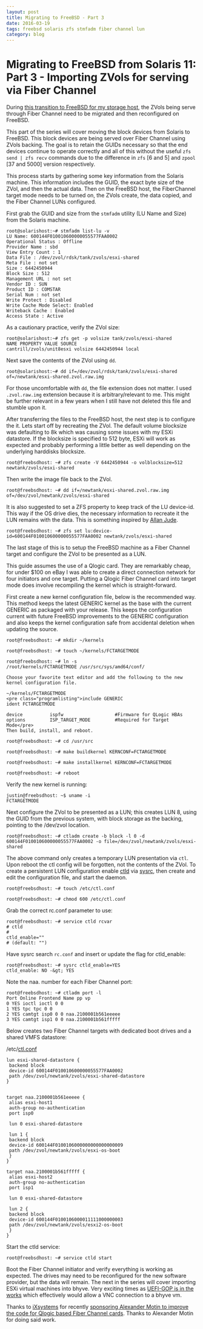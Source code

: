 ```yaml
---
layout: post
title: Migrating to FreeBSD - Part 3
date: 2016-03-19
tags: freebsd solaris zfs stmfadm fiber channel lun
category: blog
---
```


Migrating to FreeBSD from Solaris 11: Part 3 - Importing ZVols for serving via Fiber Channel
==========================

During [this transition to FreeBSD for my storage host](http://epijunkie.github.io/blog/2016/02/28/migration-to-freebsd-part1.html), the ZVols being serve through Fiber Channel need to be migrated and then reconfigured on 
FreeBSD.

This part of the series will cover moving the block devices from Solaris to FreeBSD. This block devices are being served over Fiber Channel using ZVols backing. The goal is to retain the GUIDs necessary so that the end 
devices continue to operate correctly and all of this without the useful `zfs send | zfs recv` commands due to the difference in `zfs` [6 and 5] and `zpool` [37 and 5000] version respectively.

This process starts by gathering some key information from the Solaris machine. This information includes the GUID, the exact byte size of the ZVol, and then the actual data. Then on the FreeBSD host, the FiberChannel target 
mode needs to be turned on, the ZVols create, the data copied, and the Fiber Channel LUNs configured.

First grab the GUID and size from the `stmfadm` utility (LU Name and Size) from the Solaris machine.

```
root@solarishost:~# stmfadm list-lu -v
LU Name: 600144F010010600000055577FAA0002
Operational Status : Offline
Provider Name : sbd
View Entry Count : 1
Data File : /dev/zvol/rdsk/tank/zvols/esxi-shared
Meta File : not set
Size : 6442450944
Block Size : 512
Management URL : not set
Vendor ID : SUN
Product ID : COMSTAR
Serial Num : not set
Write Protect : Disabled
Write Cache Mode Select: Enabled
Writeback Cache : Enabled
Access State : Active
```

As a cautionary practice, verify the ZVol size:

```
root@solarishost:~# zfs get -p volsize tank/zvols/esxi-shared
NAME PROPERTY VALUE SOURCE
cantrill/zvols/unit8esxi volsize 6442450944 local
```

Next save the contents of the ZVol using `dd`.

`root@solarishost:~# dd if=/dev/zvol/rdsk/tank/zvols/esxi-shared of=/newtank/esxi-shared.zvol.raw.img`

For those uncomfortable with `dd`, the file extension does not matter. I used `.zvol.raw.img` extension because it is arbitrary/relevant to me. This might be further relevant in a few years when I still have not deleted this 
file and stumble upon it.

After transferring the files to the FreeBSD host, the next step is to configure the it. Lets start off by recreating the ZVol. The default volume blocksize was defaulting to 8k which was causing some issues with my ESXi 
datastore. If the blocksize is specified to 512 byte, ESXi will work as expected and probably performing a little better as well depending on the underlying harddisks blocksize.

`root@freebsdhost: ~# zfs create -V 6442450944 -o volblocksize=512 newtank/zvols/esxi-shared`

Then write the image file back to the ZVol.

`root@freebsdhost: ~# dd if=/newtank/esxi-shared.zvol.raw.img of=/dev/zvol/newtank/zvols/esxi-shared`

It is also suggested to set a ZFS property to keep track of the LU device-id. This way if the OS drive dies, the necessary information to recreate it the LUN remains with the data. This is something inspired by [Allan 
Jude](http://www.allanjude.com).

`root@freebsdhost: ~# zfs set lu:device-id=600144F010010600000055577FAA0002 newtank/zvols/esxi-shared`

The last stage of this is to setup the FreeBSD machine as a Fiber Channel target and configure the ZVol to be presented as a LUN.

This guide assumes the use of a Qlogic card. They are remarkably cheap, for under $100 on eBay I was able to create a direct connection network for four initiators and one target. Putting a Qlogic Fiber Channel card into 
target mode does involve recompiling the kernel which is straight-forward.

First create a new kernel configuration file, below is the recommended way. This method keeps the latest GENERIC kernel as the base with the current GENERIC as packaged with your release. This keeps the configuration current 
with future FreeBSD improvements to the GENERIC configuration and also keeps the kernel configuration safe from accidental deletion when updating the source.

```
root@freebsdhost: ~# mkdir ~/kernels

root@freebsdhost: ~# touch ~/kernels/FCTARGETMODE

root@freebsdhost: ~# ln -s /root/kernels/FCTARGETMODE /usr/src/sys/amd64/conf/

Choose your favorite text editor and add the following to the new kernel configuration file.

~/kernels/FCTARGETMODE
<pre class="programlisting">include GENERIC
ident FCTARGETMODE

device          ispfw                   #Firmware for QLogic HBAs
options         ISP_TARGET_MODE         #Required for Target Mode</pre>
Then build, install, and reboot.

root@freebsdhost: ~# cd /usr/src

root@freebsdhost: ~# make buildkernel KERNCONF=FCTARGETMODE

root@freebsdhost: ~# make installkernel KERNCONF=FCTARGETMODE

root@freebsdhost: ~# reboot
```

Verify the new kernel is running:

```
justin@freebsdhost: ~$ uname -i
FCTARGETMODE
```

Next configure the ZVol to be presented as a LUN; this creates LUN 8, using the GUID from the previous system, with block storage as the backing, pointing to the /dev/zvol location.

`root@freebsdhost: ~# ctladm create -b block -l 0 -d 600144F010010600000055577FAA0002 -o file=/dev/zvol/newtank/zvols/esxi-shared`

The above command only creates a temporary LUN presentation via <code>ctl</code>. Upon reboot the ctl config will be forgotten, not the contents of the ZVol. To create a persistent LUN configuration enable 
[ctld](https://www.freebsd.org/cgi/man.cgi?query=ctld) via [sysrc](https://www.freebsd.org/cgi/man.cgi?query=sysrc), then create and edit the configuration file, and start the daemon.

`root@freebsdhost: ~# touch /etc/ctl.conf`

`root@freebsdhost: ~# chmod 600 /etc/ctl.conf`

Grab the correct rc.conf parameter to use:

```
root@freebsdhost: ~# service ctld rcvar
# ctld
#
ctld_enable=""
# (default: "")
```

Have sysrc search `rc.conf` and insert or update the flag for ctld_enable:

```
root@freebsdhost: ~# sysrc ctld_enable=YES
ctld_enable: NO -&gt; YES
```

Note the naa. number for each Fiber Channel port:

```
root@freebsdhost: ~# ctladm port -l
Port Online Frontend Name pp vp
0 YES ioctl ioctl 0 0
1 YES tpc tpc 0 0
2 YES camtgt isp0 0 0 naa.2100001b561eeeee
3 YES camtgt isp1 0 0 naa.2100001b561fffff
```

Below creates two Fiber Channel targets with dedicated boot drives and a shared VMFS datastore:

/etc/[ctl.conf](https://www.freebsd.org/cgi/man.cgi?query=ctl.conf&amp;sektion=5)

```
lun esxi-shared-datastore {
 backend block
 device-id 600144F010010600000055577FAA0002
 path /dev/zvol/newtank/zvols/esxi-shared-datastore
}


target naa.2100001b561eeeee {
 alias esxi-host1
 auth-group no-authentication
 port isp0

 lun 0 esxi-shared-datastore

 lun 1 {
 backend block
 device-id 600144F0100106000000000000000009
 path /dev/zvol/newtank/zvols/esxi-os-boot
 }
}

target naa.2100001b561fffff {
 alias esxi-host2
 auth-group no-authentication
 port isp1

 lun 0 esxi-shared-datastore

 lun 2 {
 backend block
 device-id 600144F0100106000011111000000003
 path /dev/zvol/newtank/zvols/esxi2-os-boot
 }
}
```

Start the ctld service:

`root@freebsdhost: ~# service ctld start`

Boot the Fiber Channel initiator and verify everything is working as expected. The drives may need to be reconfigured for the new software provider, but the data will remain. The next in the series will cover importing ESXi 
virtual machines into bhyve. Very exciting times as [UEFI-GOP is in the works](https://twitter.com/michaeldexter/status/708233317003333632) which effectively would allow a VNC connection to a bhyve vm.

Thanks to [iXsystems](https://www.ixsystems.com) for recently [sponsoring Alexander Motin to improve the code for Qlogic based Fiber Channel 
cards](https://www.freebsd.org/news/status/report-2015-10-2015-12.html#Improvements-to-the-QLogic-HBA-Driver). Thanks to Alexander Motin for doing said work.
